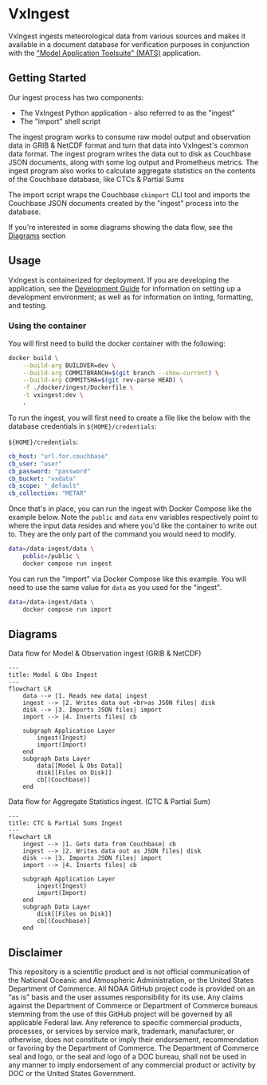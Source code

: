 # VxIngest

VxIngest ingests meteorological data from various sources and makes it available in a document database for verification purposes in conjunction with the ["Model Application Toolsuite" (MATS)](https://github.com/noaa-gsl/MATS) application.

## Getting Started

Our ingest process has two components:

* The VxIngest Python application - also referred to as the "ingest"
* The "import" shell script

The ingest program works to consume raw model output and observation data in GRIB & NetCDF format and turn that data into VxIngest's common data format. The ingest program writes the data out to disk as Couchbase JSON documents, along with some log output and Prometheus metrics. The ingest program also works to calculate aggregate statistics on the contents of the Couchbase database, like CTCs & Partial Sums

The import script wraps the Couchbase `cbimport` CLI tool and imports the Couchbase JSON documents created by the "ingest" process into the database.

If you're interested in some diagrams showing the data flow, see the [Diagrams](#diagrams) section

## Usage

VxIngest is containerized for deployment. If you are developing the application, see the [Development Guide](docs/development-guide.md) for information on setting up a development environment; as well as for information on linting, formatting, and testing.

### Using the container

You will first need to build the docker container with the following:

```bash
docker build \
    --build-arg BUILDVER=dev \
    --build-arg COMMITBRANCH=$(git branch --show-current) \
    --build-arg COMMITSHA=$(git rev-parse HEAD) \
    -f ./docker/ingest/Dockerfile \
    -t vxingest:dev \
    .
```

To run the ingest, you will first need to create a file like the below with the database credentials in `${HOME}/credentials`:

`${HOME}/credentials`:

```yaml
cb_host: "url.for.couchbase"
cb_user: "user"
cb_password: "password"
cb_bucket: "vxdata"
cb_scope: "_default"
cb_collection: "METAR"
```

Once that's in place, you can run the ingest with Docker Compose like the example below. Note the `public` and `data` env variables respectively point to where the input data resides and where you'd like the container to write out to. They are the only part of the command you would need to modify.

```bash
data=/data-ingest/data \
    public=/public \
    docker compose run ingest
```

You can run the "import" via Docker Compose like this example. You will need to use the same value for `data` as you used for the "ingest".

```bash
data=/data-ingest/data \
    docker compose run import
```

## Diagrams

Data flow for Model & Observation ingest (GRIB & NetCDF)

```mermaid
---
title: Model & Obs Ingest
---
flowchart LR
    data --> |1. Reads new data| ingest
    ingest --> |2. Writes data out <br>as JSON files| disk
    disk --> |3. Imports JSON files| import
    import --> |4. Inserts files| cb

    subgraph Application Layer
        ingest(Ingest)
        import(Import)
    end
    subgraph Data Layer
        data[[Model & Obs Data]]
        disk[[Files on Disk]]
        cb[(Couchbase)]
    end
```

Data flow for Aggregate Statistics ingest. (CTC & Partial Sum)

```mermaid
---
title: CTC & Partial Sums Ingest
---
flowchart LR
    ingest --> |1. Gets data from Couchbase| cb
    ingest --> |2. Writes data out as JSON files| disk
    disk --> |3. Imports JSON files| import
    import --> |4. Inserts files| cb

    subgraph Application Layer
        ingest(Ingest)
        import(Import)
    end
    subgraph Data Layer
        disk[[Files on Disk]]
        cb[(Couchbase)]
    end
```

## Disclaimer

This repository is a scientific product and is not official communication of the National Oceanic and Atmospheric Administration, or the United States Department of Commerce. All NOAA GitHub project code is provided on an “as is” basis and the user assumes responsibility for its use. Any claims against the Department of Commerce or Department of Commerce bureaus stemming from the use of this GitHub project will be governed by all applicable Federal law. Any reference to specific commercial products, processes, or services by service mark, trademark, manufacturer, or otherwise, does not constitute or imply their endorsement, recommendation or favoring by the Department of Commerce. The Department of Commerce seal and logo, or the seal and logo of a DOC bureau, shall not be used in any manner to imply endorsement of any commercial product or activity by DOC or the United States Government.
